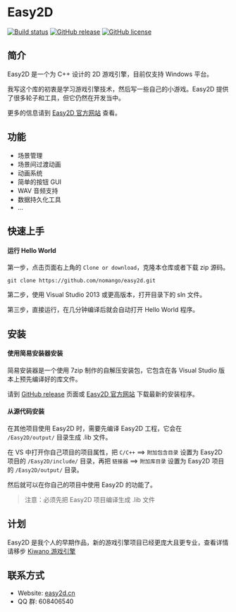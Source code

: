 # Easy2D

[![Build status](https://ci.appveyor.com/api/projects/status/ah39otggqy7xu0qm/branch/master?svg=true)](https://ci.appveyor.com/project/Nomango/easy2d/branch/master)
[![GitHub release](https://img.shields.io/github/release/easy2d/easy2d)](https://github.com/Easy2D/Easy2D/releases/latest)
[![GitHub license](https://img.shields.io/github/license/easy2d/easy2d)](https://github.com/Easy2D/Easy2D/blob/master/LICENSE)

## 简介

Easy2D 是一个为 C++ 设计的 2D 游戏引擎，目前仅支持 Windows 平台。

我写这个库的初衷是学习游戏引擎技术，然后写一些自己的小游戏。Easy2D 提供了很多轮子和工具，但它仍然在开发当中。

更多的信息请到 [Easy2D 官方网站](//easy2d.cn) 查看。

## 功能

* 场景管理
* 场景间过渡动画
* 动画系统
* 简单的按钮 GUI
* WAV 音频支持
* 数据持久化工具
* ...

## 快速上手

#### 运行 Hello World

第一步，点击页面右上角的 `Clone or download`，克隆本仓库或者下载 zip 源码。

```
git clone https://github.com/nomango/easy2d.git
```

第二步，使用 Visual Studio 2013 或更高版本，打开目录下的 sln 文件。

第三步，直接运行，在几分钟编译后就会自动打开 Hello World 程序。

## 安装

#### 使用简易安装器安装

简易安装器是一个使用 7zip 制作的自解压安装包，它包含在各 Visual Studio 版本上预先编译好的库文件。

请到 [GitHub release](https://github.com/Easy2D/Easy2D/releases/latest) 页面或 [Easy2D 官方网站](//easy2d.cn) 下载最新的安装程序。

#### 从源代码安装

在其他项目使用 Easy2D 时，需要先编译 Easy2D 工程，它会在 `/Easy2D/output/` 目录生成 .lib 文件。

在 VS 中打开你自己项目的项目属性，把 `C/C++` ==> `附加包含目录` 设置为 Easy2D 项目的 `/Easy2D/include/` 目录，再把 `链接器` ==> `附加库目录` 设置为 Easy2D 项目的 `/Easy2D/output/` 目录。

然后就可以在你自己的项目中使用 Easy2D 的功能了。

> 注意：必须先把 Easy2D 项目编译生成 .lib 文件

## 计划

Easy2D 是我个人的早期作品，新的游戏引擎项目已经更庞大且更专业，查看详情请移步 [Kiwano 游戏引擎](https://github.com/nomango/kiwano)

## 联系方式

* Website: [easy2d.cn](//easy2d.cn)
* QQ 群: 608406540
